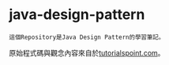 # java-design-pattern
    這個Repository是Java Design Pattern的學習筆記。
原始程式碼與觀念內容來自於[tutorialspoint.com](http://www.tutorialspoint.com/design_pattern)。

